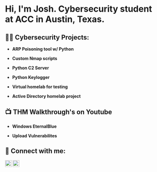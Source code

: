 <h1>Hi, I'm Josh. Cybersecurity student at ACC in Austin, Texas.</h1>

<h2> 👨‍💻 Cybersecurity Projects:</h2>

- <b>ARP Poisoning tool w/ Python<b>

- <b> Custom Nmap scripts<b>

- <b>Python C2 Server<b>

- <b>Python Keylogger<b>

- <b>Virtual homelab for testing<b>

- <b>Active Directory homelab project </b>
  
<h2>📺 THM Walkthrough's on Youtube</h2>

- <b>Windows EternalBlue<b>

- <b>Upload Vulnerabilites<b>

<h2> 🤳 Connect with me:</h2>

[<img align="left" alt="JoshMadakor | YouTube" width="22px" src="https://cdn.jsdelivr.net/npm/simple-icons@v3/icons/youtube.svg" />][youtube]
<img align="left" alt="Joshua Medina | LinkedIn" width="22px" src="https://cdn.jsdelivr.net/npm/simple-icons@v3/icons/linkedin.svg" />



[youtube]: https://www.youtube.com/c/joshmadakor
[linkedin]: www.linkedin.com/in/joshua-medina1


